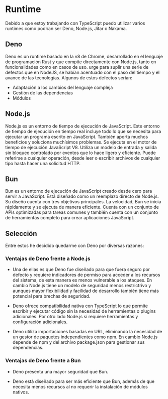 # Runtime

Debido a que estoy trabajando con TypeScript puedo utilizar varios runtimes como podrían ser Deno, Node.js, Jitar o Nakama.

## Deno

Deno es un runtime basado en la v8 de Chrome, desarrollado en el lenguaje de programación Rust y que compite directamente con Node.js, tanto en funcionalidades como en casos de uso. urge para suplir una serie de defectos que en NodeJS, se habían acentuado con el paso del tiempo y el avance de las tecnologías. Algunos de estos defectos serían:
- Adaptación a los cambios del lenguaje compleja
- Gestión de las dependencias
- Módulos

## Node.js

Node.js es un entorno de tiempo de ejecución de JavaScript. Este entorno de tiempo de ejecución en tiempo real incluye todo lo que se necesita para ejecutar un programa escrito en JavaScript. También aporta muchos beneficios y soluciona muchísimos problemas. Se ejecuta en el motor de tiempo de ejecución JavaScript V8. Utiliza un modelo de entrada y salida sin bloqueo controlado por eventos que lo hace ligero y eficiente. Puede referirse a cualquier operación, desde leer o escribir archivos de cualquier tipo hasta hacer una solicitud HTTP.

## Bun

Bun es un entorno de ejecución de JavaScript creado desde cero para servir a JavaScript. Está diseñado como un reemplazo directo de Node.js. Su diseño cuenta con tres objetivos principales. La velocidad, Bun se inicia rápidamente y se ejecuta de manera eficiente. Cuenta con un conjunto de APIs optimizadas para tareas comunes y también cuenta con un conjunto de herramientas completo para crear aplicaciones JavaScript.

## Selección

Entre estos he decidido quedarme con Deno por diversas razones:

### Ventajas de Deno frente a Node.js

- Una de ellas es que Deno fue diseñado para que fuera seguro por defecto y requiere indicadores de permiso para acceder a los recursos del sistema, de esta manera es menos vulnerable a los ataques. En cambio Node.js tiene un modelo de seguridad menos restrictrivo y aunques mayor flexibilidad y facilidad de desarrollo también tiene más potencial para brechas de seguridad. 

- Deno ofrece compatibilidad nativa con TypeScript lo que permite escribir y ejecutar código sin la necesidad de herramientas o plugins adicionales. Por otro lado Node.js sí requiere herramientas y configuración adicionales.

- Deno utiliza importaciones basadas en URL, eliminando la necesidad de un gestor de paquetes independientes como npm. En cambio Node.js depende de npm y del archivo package.json para gestionar sus dependencias.

### Ventajas de Deno frente a Bun

- Deno presenta una mayor seguridad que Bun.

- Deno está diseñado para ser más eficiente que Bun, además de que necesita menos recursos al no requerir la instalación de módulos nativos.
